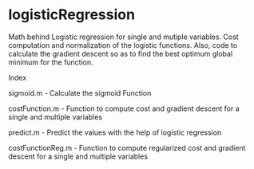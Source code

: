 # logisticRegression
Math behind Logistic regression for single and mutiple variables.
Cost computation and normalization of the logistic functions. 
Also, code to calculate the gradient descent so as to find the best optimum global minimum for the function.

Index

sigmoid.m - Calculate the sigmoid Function

costFunction.m - Function to compute cost and gradient descent for a single and multiple variables

predict.m - Predict the values with the help of logistic regression

costFunctionReg.m - Function to compute regularized cost and gradient descent for a single and multiple variables
